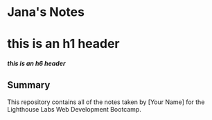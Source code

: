# Jana's Notes

# this is an h1 header

##### this is an h6 header

## Summary

This repository contains all of the notes taken by [Your Name] for the Lighthouse Labs Web Development Bootcamp.